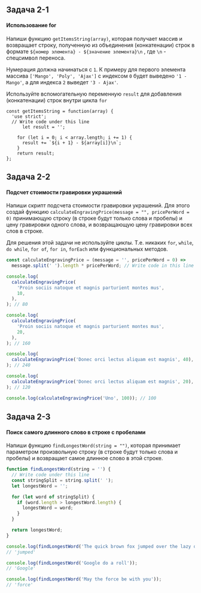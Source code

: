 ## Задача 2-1

#### Использование for

Напиши функцию  `getItemsString(array)`, которая получает массив и возвращает строку, полученную из объединения (конкатенации) строк в формате  `${номер элемента} - ${значение элемента}\n`  , где  `\n`  - спецсимвол переноса.

Нумерация должна начинаться с  `1`. К примеру для первого элемента массива  `['Mango', 'Poly', 'Ajax']`  с индексом  `0`  будет выведено  `'1 - Mango'`, а для индекса  `2`  выведет  `'3 - Ajax'`.

Используйте вспомогательную переменную  `result`  для добавления (конкатенации) строк внутри цикла  `for`

    const getItemsString = function(array) {
      'use strict';
      // Write code under this line
          let result = '';
    
        for (let i = 0; i < array.length; i += 1) {
          result += `${i + 1} - ${array[i]}\n`;
        }
        return result; 
    };

## Задача 2-2

#### Подсчет стоимости гравировки украшений

Напиши скрипт подсчета стоимости гравировки украшений. Для этого создай функцию  `calculateEngravingPrice(message = "", pricePerWord = 0)`  принимающую строку (в строке будут только слова и пробелы) и цену гравировки одного слова, и возвращающую цену гравировки всех слов в строке.

Для решения этой задачи не используйте циклы. Т.е. никаких  `for`,  `while`,  `do while`,  `for of`,  `for in`,  `forEach`  или функциональных методов.

```javascript
const calculateEngravingPrice = (message = '', pricePerWord = 0) =>
  message.split(' ').length * pricePerWord; // Write code in this line

console.log(
  calculateEngravingPrice(
    'Proin sociis natoque et magnis parturient montes mus',
    10,
  ),
); // 80

console.log(
  calculateEngravingPrice(
    'Proin sociis natoque et magnis parturient montes mus',
    20,
  ),
); // 160

console.log(
  calculateEngravingPrice('Donec orci lectus aliquam est magnis', 40),
); // 240

console.log(
  calculateEngravingPrice('Donec orci lectus aliquam est magnis', 20),
); // 120

console.log(calculateEngravingPrice('Uno', 100)); // 100

```


## Задача 2-3

#### Поиск самого длинного слово в строке с пробелами

Напиши функцию  `findLongestWord(string = "")`, которая принимает параметром произвольную строку (в строке будут только слова и пробелы) и возвращает самое длинное слово в этой строке.

```javascript
function findLongestWord(string = '') {
  // Write code under this line
  const stringSplit = string.split(' ');
  let longestWord = '';

  for (let word of stringSplit) {
    if (word.length > longestWord.length) {
      longestWord = word;
    }
  }

  return longestWord;
}

console.log(findLongestWord('The quick brown fox jumped over the lazy dog'));
// 'jumped'

console.log(findLongestWord('Google do a roll'));
// 'Google'

console.log(findLongestWord('May the force be with you'));
// 'force'

```
